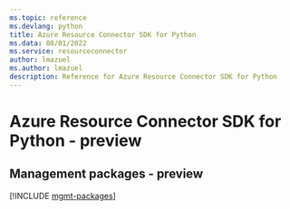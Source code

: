 ```yaml
---
ms.topic: reference
ms.devlang: python
title: Azure Resource Connector SDK for Python
ms.data: 08/01/2022
ms.service: resourceconnector
author: lmazuel
ms.author: lmazuel
description: Reference for Azure Resource Connector SDK for Python
---
```

# Azure Resource Connector SDK for Python - preview

## Management packages - preview
[!INCLUDE [mgmt-packages](resource-connector-mgmt-index.md)]